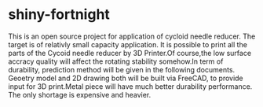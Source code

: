 # shiny-fortnight
This is an open source project for application of cycloid needle reducer. The target is of relativly small capacity application.
It is possible to print all the parts of the Cycoid needle reducer by 3D Printer.Of course,the low surface accracy quality will affect the rotating stability somehow.In term of durability, prediction method will be given in the following documents.
Geoetry model and 2D drawing both will be built via FreeCAD, to provide input for 3D print.Metal piece will have much better durability performance. The only shortage is expensive and heavier.
